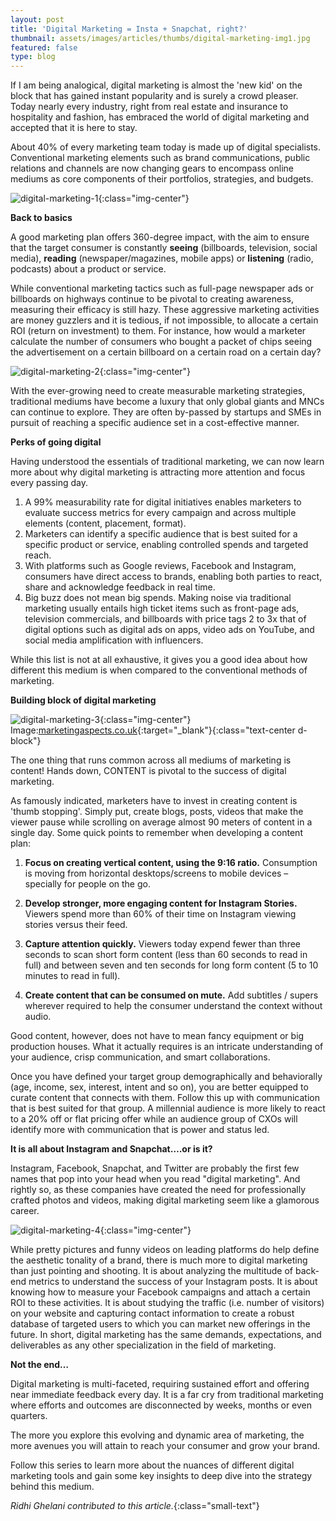 ```yaml
---
layout: post
title: 'Digital Marketing = Insta + Snapchat, right?'
thumbnail: assets/images/articles/thumbs/digital-marketing-img1.jpg
featured: false
type: blog
---
```


If I am being analogical, digital marketing is almost the 'new kid' on the block that has gained instant popularity and is surely a crowd pleaser. Today nearly every industry, right from real estate and insurance to hospitality and fashion, has embraced the world of digital marketing and accepted that it is here to stay.

About 40% of every marketing team today is made up of digital specialists. Conventional marketing elements such as brand communications, public relations and channels are now changing gears to encompass online mediums as core components of their portfolios, strategies, and budgets.

![digital-marketing-1](/assets/images/articles/digital-marketing-img1.jpg){:class="img-center"}

**Back to basics**

A good marketing plan offers 360-degree impact, with the aim to ensure that the target consumer is constantly **seeing** (billboards, television, social media), **reading** (newspaper/magazines, mobile apps) or **listening** (radio, podcasts) about a product or service.

While conventional marketing tactics such as full-page newspaper ads or billboards on highways continue to be pivotal to creating awareness, measuring their efficacy is still hazy. These aggressive marketing activities are money guzzlers and it is tedious, if not impossible, to allocate a certain ROI (return on investment) to them. For instance, how would a marketer calculate the number of consumers who bought a packet of chips seeing the advertisement on a certain billboard on a certain road on a certain day?

![digital-marketing-2](/assets/images/articles/digital-marketing-img2.jpg){:class="img-center"}

With the ever-growing need to create measurable marketing strategies, traditional mediums have become a luxury that only global giants and MNCs can continue to explore. They are often by-passed by startups and SMEs in pursuit of reaching a specific audience set in a cost-effective manner.

**Perks of going digital**

Having understood the essentials of traditional marketing, we can now learn more about why digital marketing is attracting more attention and focus every passing day.

1. A 99% measurability rate for digital initiatives enables marketers to evaluate success metrics for every campaign and across multiple elements (content, placement, format).
2. Marketers can identify a specific audience that is best suited for a specific product or service, enabling controlled spends and targeted reach.
3. With platforms such as Google reviews, Facebook and Instagram, consumers have direct access to brands, enabling both parties to react, share and acknowledge feedback in real time.
4. Big buzz does not mean big spends. Making noise via traditional marketing usually entails high ticket items such as front-page ads, television commercials, and billboards with price tags 2 to 3x that of digital options such as digital ads on apps, video ads on YouTube, and social media amplification with influencers.

While this list is not at all exhaustive, it gives you a good idea about how different this medium is when compared to the conventional methods of marketing.

**Building block of digital marketing**

![digital-marketing-3](/assets/images/articles/digital-marketing-img3.jpg){:class="img-center"}
<span>Image:[marketingaspects.co.uk](https://marketingaspects.co.uk/trust-content/){:target="\_blank"}</span>{:class="text-center d-block"}

The one thing that runs common across all mediums of marketing is content! Hands down, CONTENT is pivotal to the success of digital marketing.

As famously indicated, marketers have to invest in creating content is 'thumb stopping'. Simply put, create blogs, posts, videos that make the viewer pause while scrolling on average almost 90 meters of content in a single day. Some quick points to remember when developing a content plan:

1. **Focus on creating vertical content, using the 9:16 ratio.** Consumption is moving from horizontal desktops/screens to mobile devices – specially for people on the go.

2. **Develop stronger, more engaging content for Instagram Stories.** Viewers spend more than 60% of their time on Instagram viewing stories versus their feed.

3. **Capture attention quickly.** Viewers today expend fewer than three seconds to scan short form content (less than 60 seconds to read in full) and between seven and ten seconds for long form content (5 to 10 minutes to read in full).

4. **Create content that can be consumed on mute.** Add subtitles / supers wherever required to help the consumer understand the context without audio.

Good content, however, does not have to mean fancy equipment or big production houses. What it actually requires is an intricate understanding of your audience, crisp communication, and smart collaborations.

Once you have defined your target group demographically and behaviorally (age, income, sex, interest, intent and so on), you are better equipped to curate content that connects with them. Follow this up with communication that is best suited for that group. A millennial audience is more likely to react to a 20% off or flat pricing offer while an audience group of CXOs will identify more with communication that is power and status led.

**It is all about Instagram and Snapchat….or is it?**

Instagram, Facebook, Snapchat, and Twitter are probably the first few names that pop into your head when you read "digital marketing". And rightly so, as these companies have created the need for professionally crafted photos and videos, making digital marketing seem like a glamorous career.

![digital-marketing-4](/assets/images/articles/digital-marketing-img4.jpg){:class="img-center"}

While pretty pictures and funny videos on leading platforms do help define the aesthetic tonality of a brand, there is much more to digital marketing than just pointing and shooting. It is about analyzing the multitude of back-end metrics to understand the success of your Instagram posts. It is about knowing how to measure your Facebook campaigns and attach a certain ROI to these activities. It is about studying the traffic (i.e. number of visitors) on your website and capturing contact information to create a robust database of targeted users to which you can market new offerings in the future. In short, digital marketing has the same demands, expectations, and deliverables as any other specialization in the field of marketing.

**Not the end…**

Digital marketing is multi-faceted, requiring sustained effort and offering near immediate feedback every day. It is a far cry from traditional marketing where efforts and outcomes are disconnected by weeks, months or even quarters.

The more you explore this evolving and dynamic area of marketing, the more avenues you will attain to reach your consumer and grow your brand.

Follow this series to learn more about the nuances of different digital marketing tools and gain some key insights to deep dive into the strategy behind this medium.

_Ridhi Ghelani contributed to this article._{:class="small-text"}
